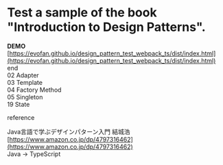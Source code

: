 # Test a sample of the book "Introduction to Design Patterns".

**DEMO**  
[https://evofan.github.io/design_pattern_test_webpack_ts/dist/index.html](https://evofan.github.io/design_pattern_test_webpack_ts/dist/index.html)  
end  
02 Adapter  
03 Template  
04 Factory Method  
05 Singleton  
19 State  

reference  

Java言語で学ぶデザインパターン入門 結城浩  
[https://www.amazon.co.jp/dp/4797316462](https://www.amazon.co.jp/dp/4797316462)  
Java -> TypeScript
